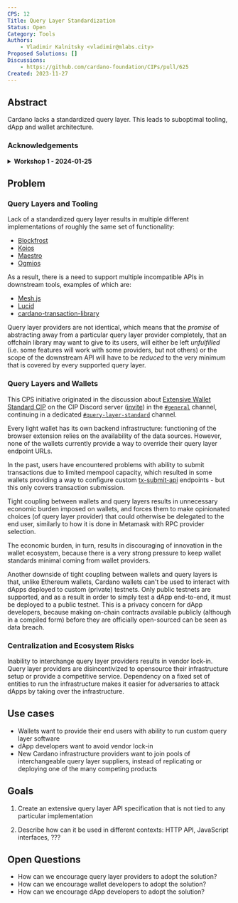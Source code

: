 ```yaml
---
CPS: 12
Title: Query Layer Standardization
Status: Open
Category: Tools
Authors:
    - Vladimir Kalnitsky <vladimir@mlabs.city>
Proposed Solutions: []
Discussions:
    - https://github.com/cardano-foundation/CIPs/pull/625
Created: 2023-11-27
---
```


## Abstract

Cardano lacks a standardized query layer. This leads to suboptimal tooling, dApp and wallet architecture.

### Acknowledgements

<details>
  <summary><strong>Workshop 1 - 2024-01-25</strong></summary>

  We would like to thank those that contributed to the first Query Layer Standardization workshop hosted by The Wallets Working Group ([see shared drive with resources](https://drive.google.com/drive/folders/1baSYHfWJdUh5dwRkHjY7qnaufjuO8sP2?usp=sharing)).

  Hosts:

  - Ryan Williams
  - Adam Dean

  Participants:

  - Dmang
  - George APEX Pool
  - Leo H
  - Marcin Szamotulski
  - Markus Gufler
  - Matt Davis
  - Matthieu Pizenberg
  - Michael Chappell
  - NEXUS Crypto
  - Nick Cook
  - Rhys Bartels-Waller
  - Ruslan Dudin
  - Torbjørn Løvseth Finnøy

</details>

## Problem

### Query Layers and Tooling

Lack of a standardized query layer results in multiple different implementations of roughly the same set of functionality:

- [Blockfrost](https://blockfrost.io/)
- [Koios](https://www.koios.rest/)
- [Maestro](https://www.gomaestro.org)
- [Ogmios](https://ogmios.dev/)

As a result, there is a need to support multiple incompatible APIs in downstream tools, examples of which are:

- [Mesh.js](https://meshjs.dev/providers)
- [Lucid](https://lucid.spacebudz.io/)
- [cardano-transaction-library](https://github.com/Plutonomicon/cardano-transaction-lib/blob/develop/doc/runtime.md)

Query layer providers are not identical, which means that the *promise* of abstracting away from a particular query layer provider completely, that an offchain library may want to give to its users, will either be left *unfulfilled* (i.e. some features will work with some providers, but not others) or the scope of the downstream API will have to be *reduced* to the very minimum that is covered by every supported query layer.

### Query Layers and Wallets

This CPS initiative originated in the discussion about [Extensive Wallet Standard CIP](https://github.com/cardano-foundation/CIPs/pull/620) on the CIP Discord server ([invite](https://discord.gg/P59aNVN8zu))
in the [`#general`](https://discord.com/channels/971785110770831360/992011119872970762/1176567729017327737) channel, continuing in a dedicated [`#query-layer-standard`](https://discord.com/channels/971785110770831360/1178763938389823598) channel.

Every light wallet has its own backend infrastructure: functioning of the browser extension relies on the availability of the data sources. However, none of the wallets currently provide a way to override their query layer endpoint URLs.

In the past, users have encountered problems with ability to submit transactions due to limited mempool capacity, which resulted in some wallets providing a way to configure custom [tx-submit-api](https://github.com/blinklabs-io/tx-submit-api) endpoints - but this only covers transaction submission.

Tight coupling between wallets and query layers results in unnecessary economic burden imposed on wallets, and forces them to make opinionated choices (of query layer provider) that could otherwise be delegated to the end user, similarly to how it is done in Metamask with RPC provider selection.

The economic burden, in turn, results in discouraging of innovation in the wallet ecosystem, because there is a very strong pressure to keep wallet standards minimal coming from wallet providers.

Another downside of tight coupling between wallets and query layers is that, unlike Ethereum wallets, Cardano wallets can't be used to interact with dApps deployed to custom (private) testnets. Only public testnets are supported, and as a result in order to simply test a dApp end-to-end, it must be deployed to a public testnet. This is a privacy concern for dApp developers, because making on-chain contracts available publicly (although in a compiled form) before they are officially open-sourced can be seen as data breach.

### Centralization and Ecosystem Risks

Inability to interchange query layer providers results in vendor lock-in. Query layer providers are disincentivized to opensource their infrastructure setup or provide a competitive service. Dependency on a fixed set of entities to run the infrastructure makes it easier for adversaries to attack dApps by taking over the infrastructure.

## Use cases

- Wallets want to provide their end users with ability to run custom query layer software
- dApp developers want to avoid vendor lock-in
- New Cardano infrastructure providers want to join pools of interchangeable query layer suppliers, instead of replicating or deploying one of the many competing products

## Goals

1. Create an extensive query layer API specification that is not tied to any particular implementation

2. Describe how can it be used in different contexts: HTTP API, JavaScript interfaces, ???

## Open Questions

- How can we encourage query layer providers to adopt the solution?
- How can we encourage wallet developers to adopt the solution?
- How can we encourage dApp developers to adopt the solution?
